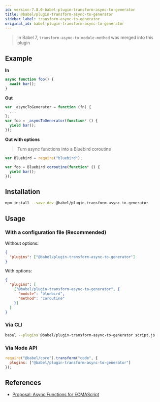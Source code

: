 ```yaml
---
id: version-7.8.0-babel-plugin-transform-async-to-generator
title: @babel/plugin-transform-async-to-generator
sidebar_label: transform-async-to-generator
original_id: babel-plugin-transform-async-to-generator
---
```


> In Babel 7, `transform-async-to-module-method` was merged into this plugin

## Example

**In**

```javascript
async function foo() {
  await bar();
}
```

**Out**

```javascript
var _asyncToGenerator = function (fn) {
  ...
};
var foo = _asyncToGenerator(function* () {
  yield bar();
});
```

**Out with options**

> Turn async functions into a Bluebird coroutine

```javascript
var Bluebird = require("bluebird");

var foo = Bluebird.coroutine(function* () {
  yield bar();
});
```

## Installation

```sh
npm install --save-dev @babel/plugin-transform-async-to-generator
```

## Usage

### With a configuration file (Recommended)

Without options:

```json
{
  "plugins": ["@babel/plugin-transform-async-to-generator"]
}
```

With options:

```json
{
  "plugins": [
    ["@babel/plugin-transform-async-to-generator", {
      "module": "bluebird",
      "method": "coroutine"
    }]
  ]
}
```

### Via CLI

```sh
babel --plugins @babel/plugin-transform-async-to-generator script.js
```

### Via Node API

```javascript
require("@babel/core").transform("code", {
  plugins: ["@babel/plugin-transform-async-to-generator"]
});
```

## References

* [Proposal: Async Functions for ECMAScript](https://github.com/tc39/ecmascript-asyncawait)

